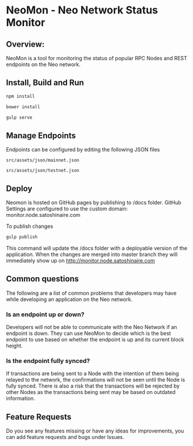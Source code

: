# NeoMon - Neo Network Status Monitor

## Overview:

NeoMon is a tool for monitoring the status of popular RPC Nodes and REST endpoints on the Neo network.

## Install, Build and Run

```cmd
npm install
```

```cmd
bower install
```

```cmd
gulp serve
```

## Manage Endpoints

Endpoints can be configured by editing the following JSON files

```
src/assets/json/mainnet.json
```

```
src/assets/json/testnet.json
```

## Deploy

Neomon is hosted on GitHub pages by publishing to /docs folder. GitHub Settings are configured to use the custom domain: monitor.node.satoshinaire.com

To publish changes
```cmd
gulp publish
```

This command will update the /docs folder with a deployable version of the application. When the changes are merged into master branch they will immediately show up on http://monitor.node.satoshinaire.com



## Common questions

The following are a list of common problems that developers may have while developing an application on the Neo network.

### Is an endpoint up or down? 

Developers will not be able to communicate with the Neo Network if an endpoint is down. They can use NeoMon to decide which is the best endpoint to use based on whether the endpoint is up and its current block height.

### Is the endpoint fully synced?  

If transactions are being sent to a Node with the intention of them being relayed to the network, the confirmations will not be seen until the Node is fully synced. There is also a risk that the transactions will be rejected by other Nodes as the transactions being sent may be based on outdated information.

## Feature Requests

Do you see any features missing or have any ideas for improvements, you can add feature requests and bugs under Issues.
